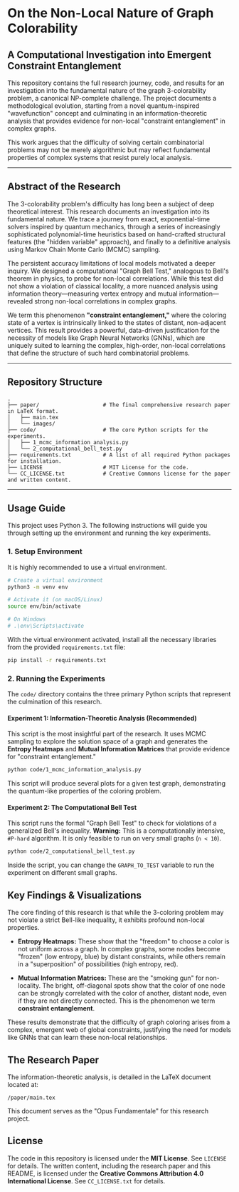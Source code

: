 # On the Non-Local Nature of Graph Colorability

## A Computational Investigation into Emergent Constraint Entanglement

This repository contains the full research journey, code, and results for an investigation into the fundamental nature of the graph 3-colorability problem, a canonical NP-complete challenge. The project documents a methodological evolution, starting from a novel quantum-inspired "wavefunction" concept and culminating in an information-theoretic analysis that provides evidence for non-local "constraint entanglement" in complex graphs.

This work argues that the difficulty of solving certain combinatorial problems may not be merely algorithmic but may reflect fundamental properties of complex systems that resist purely local analysis.

---

## Abstract of the Research

The 3-colorability problem's difficulty has long been a subject of deep theoretical interest. This research documents an investigation into its fundamental nature. We trace a journey from exact, exponential-time solvers inspired by quantum mechanics, through a series of increasingly sophisticated polynomial-time heuristics based on hand-crafted structural features (the "hidden variable" approach), and finally to a definitive analysis using Markov Chain Monte Carlo (MCMC) sampling.

The persistent accuracy limitations of local models motivated a deeper inquiry. We designed a computational "Graph Bell Test," analogous to Bell's theorem in physics, to probe for non-local correlations. While this test did not show a violation of classical locality, a more nuanced analysis using information theory—measuring vertex entropy and mutual information—revealed strong non-local correlations in complex graphs.

We term this phenomenon **"constraint entanglement,"** where the coloring state of a vertex is intrinsically linked to the states of distant, non-adjacent vertices. This result provides a powerful, data-driven justification for the necessity of models like Graph Neural Networks (GNNs), which are uniquely suited to learning the complex, high-order, non-local correlations that define the structure of such hard combinatorial problems.

---

## Repository Structure

```
.
├── paper/                    # The final comprehensive research paper in LaTeX format.
│   ├── main.tex
│   └── images/
├── code/                     # The core Python scripts for the experiments.
│   ├── 1_mcmc_information_analysis.py
│   └── 2_computational_bell_test.py
├── requirements.txt          # A list of all required Python packages for installation.
├── LICENSE                   # MIT License for the code.
└── CC_LICENSE.txt            # Creative Commons license for the paper and written content.
```

---

## Usage Guide

This project uses Python 3. The following instructions will guide you through setting up the environment and running the key experiments.

### 1. Setup Environment

It is highly recommended to use a virtual environment.

```bash
# Create a virtual environment
python3 -m venv env

# Activate it (on macOS/Linux)
source env/bin/activate

# On Windows
# .\env\Scripts\activate
```

With the virtual environment activated, install all the necessary libraries from the provided `requirements.txt` file:

```bash
pip install -r requirements.txt
```

### 2. Running the Experiments

The `code/` directory contains the three primary Python scripts that represent the culmination of this research.

#### **Experiment 1: Information-Theoretic Analysis (Recommended)**

This script is the most insightful part of the research. It uses MCMC sampling to explore the solution space of a graph and generates the **Entropy Heatmaps** and **Mutual Information Matrices** that provide evidence for "constraint entanglement."

```bash
python code/1_mcmc_information_analysis.py
```

This script will produce several plots for a given test graph, demonstrating the quantum-like properties of the coloring problem.

#### **Experiment 2: The Computational Bell Test**

This script runs the formal "Graph Bell Test" to check for violations of a generalized Bell's inequality. **Warning:** This is a computationally intensive, `#P-hard` algorithm. It is only feasible to run on very small graphs (`n < 10`).

```bash
python code/2_computational_bell_test.py
```

Inside the script, you can change the `GRAPH_TO_TEST` variable to run the experiment on different small graphs.

## Key Findings & Visualizations

The core finding of this research is that while the 3-coloring problem may not violate a strict Bell-like inequality, it exhibits profound non-local properties. 

* **Entropy Heatmaps:** These show that the "freedom" to choose a color is not uniform across a graph. In complex graphs, some nodes become "frozen" (low entropy, blue) by distant constraints, while others remain in a "superposition" of possibilities (high entropy, red).

* **Mutual Information Matrices:** These are the "smoking gun" for non-locality. The bright, off-diagonal spots show that the color of one node can be strongly correlated with the color of another, distant node, even if they are not directly connected. This is the phenomenon we term **constraint entanglement**.

These results demonstrate that the difficulty of graph coloring arises from a complex, emergent web of global constraints, justifying the need for models like GNNs that can learn these non-local relationships.

## The Research Paper

The information-theoretic analysis, is detailed in the LaTeX document located at:

`/paper/main.tex`

This document serves as the "Opus Fundamentale" for this research project.

## License

The code in this repository is licensed under the **MIT License**. See `LICENSE` for details.
The written content, including the research paper and this README, is licensed under the **Creative Commons Attribution 4.0 International License**. See `CC_LICENSE.txt` for details.

